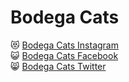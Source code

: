 # Bodega Cats  

:heart_eyes_cat: [Bodega Cats Instagram](https://www.instagram.com/bodegacatsofinstagram/)  
:smiley_cat: [Bodega Cats Facebook](https://www.facebook.com/thebodegacats/)  
:smile_cat: [Bodega Cats Twitter](https://twitter.com/bodegacats_)
